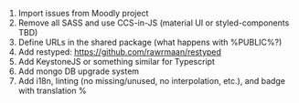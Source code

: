 1. Import issues from Moodly project
1. Remove all SASS and use CCS-in-JS (material UI or styled-components TBD)
1. Define URLs in the shared package (what happens with %PUBLIC%?)
1. Add restyped: https://github.com/rawrmaan/restyped
1. Add KeystoneJS or something similar for Typescript
1. Add mongo DB upgrade system
1. Add i18n, linting (no missing/unused, no interpolation, etc.), and badge with translation %
